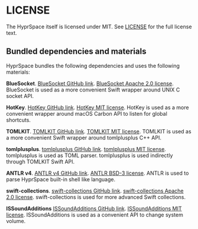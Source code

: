 # LICENSE

The HyprSpace itself is licensed under MIT. See [LICENSE](./LICENSE.txt) for the full license text.

## Bundled dependencies and materials

HyprSpace bundles the following dependencies and uses the following materials:

**BlueSocket**.
[BlueSocket GitHub link](https://github.com/Kitura/BlueSocket).
[BlueSocket Apache 2.0 license](./third-party-license/LICENSE-BlueSocket.txt).
BlueSocket is used as a more convenient Swift wrapper around UNIX C socket API.

**HotKey**.
[HotKey GitHub link](https://github.com/soffes/HotKey).
[HotKey MIT license](./third-party-license/LICENSE-HotKey.txt).
HotKey is used as a more convenient wrapper around macOS Carbon API to listen for global shortcuts.

**TOMLKIT**.
[TOMLKIT GitHub link](https://github.com/LebJe/TOMLKit).
[TOMLKIT MIT license](./third-party-license/LICENSE-TOMLKIT.txt).
TOMLKIT is used as a more convenient Swift wrapper around tomlplusplus C++ API.

**tomlplusplus**.
[tomlplusplus GitHub link](https://github.com/marzer/tomlplusplus).
[tomlplusplus MIT license](./third-party-license/LICENSE-tomlplusplus.txt).
tomlplusplus is used as TOML parser. tomlplusplus is used indirectly through TOMLKIT Swift API.

**ANTLR v4**.
[ANTLR v4 GitHub link](https://github.com/antlr/antlr4).
[ANTLR BSD-3 license](./third-party-license/LICENSE-antlr.txt).
ANTLR is used to parse HyprSpace built-in shell like language.

**swift-collections**.
[swift-collections GitHub link](https://github.com/apple/swift-collections).
[swift-collections Apache 2.0 license](./third-party-license/LICENSE-swift-collections.txt).
swift-collections is used for more advanced Swift collections.

**ISSoundAdditions**
[ISSoundAdditions GitHub link](https://github.com/InerziaSoft/ISSoundAdditions).
[ISSoundAdditions MIT license](./third-party-license/LICENSE-ISSoundAdditions.txt).
ISSoundAdditions is used as a convenient API to change system volume.
